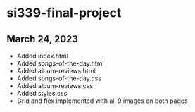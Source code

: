 # si339-final-project
## March 24, 2023
- Added index.html
- Added songs-of-the-day.html
- Added album-reviews.html
- Added songs-of-the-day.css
- Added album-reviews.css
- Added styles.css
- Grid and flex implemented with all 9 images on both pages
